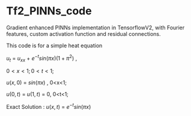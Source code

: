 # Tf2_PINNs_code
Gradient enhanced PINNs implementation in TensorflowV2, with Fourier features, custom activation function and residual connections.

This code is for a simple heat equation

$u_{t}$ = $u_{xx}$ + $e^{-t}sin(\pi x)(1+\pi^{2})$  ,         

$0<x<1 ;  0<t<1$;

$u(x,0)$ = $sin(\pi x)$ , 0<x<1;

$u(0,t)$ =  $u(1,t)$ = $0$, 0<t<1;

Exact Solution : $u(x,t)$ = $e^{-t}sin(\pi x)$
